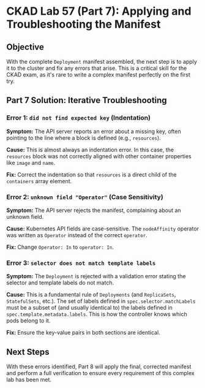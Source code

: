 # CKAD Lab 57 (Part 7): Applying and Troubleshooting the Manifest

## Objective
With the complete `Deployment` manifest assembled, the next step is to apply it to the cluster and fix any errors that arise. This is a critical skill for the CKAD exam, as it's rare to write a complex manifest perfectly on the first try.

## Part 7 Solution: Iterative Troubleshooting

### Error 1: `did not find expected key` (Indentation)
**Symptom:** The API server reports an error about a missing key, often pointing to the line where a block is defined (e.g., `resources`).

**Cause:** This is almost always an indentation error. In this case, the `resources` block was not correctly aligned with other container properties like `image` and `name`.

**Fix:** Correct the indentation so that `resources` is a direct child of the `containers` array element.

### Error 2: `unknown field "Operator"` (Case Sensitivity)
**Symptom:** The API server rejects the manifest, complaining about an unknown field.

**Cause:** Kubernetes API fields are case-sensitive. The `nodeAffinity` operator was written as `Operator` instead of the correct `operator`.

**Fix:** Change `Operator: In` to `operator: In`.

### Error 3: `selector does not match template labels`
**Symptom:** The `Deployment` is rejected with a validation error stating the selector and template labels do not match.

**Cause:** This is a fundamental rule of `Deployments` (and `ReplicaSets`, `StatefulSets`, etc.). The set of labels defined in `spec.selector.matchLabels` must be a subset of (and usually identical to) the labels defined in `spec.template.metadata.labels`. This is how the controller knows which pods belong to it.

**Fix:** Ensure the key-value pairs in both sections are identical.

## Next Steps
With these errors identified, Part 8 will apply the final, corrected manifest and perform a full verification to ensure every requirement of this complex lab has been met.
